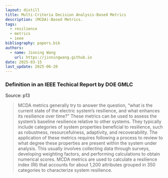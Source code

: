 ```yaml
---
layout: distill
title: Multi-Criteria Decision Analysis-Based Metrics
description: (MCDA)-Based Metrics.
tags:
  - resilience
  - metrics
  - ieee
bibliography: papers.bib
authors:
  - name: Jinning Wang
    url: https://jinningwang.github.io
date: 2025-03-15
last_update: 2025-06-20
---
```


### Definition in an IEEE Techical Report by DOE GMLC

Source: <d-cite key="chiu2020resilience"></d-cite> p13

> MCDA metrics generally try to answer the question, “what is the current state of the electric system’s resilience, and what enhances its resilience over time?”
> These metrics can be used to assess the system’s baseline resilience relative to other systems.
> They typically include categories of system properties beneficial to resilience, such as robustness, resourcefulness, adaptivity, and recoverability.
> The application of these metrics requires following a process to review to what degree these properties are present within the system under analysis.
> This usually involves collecting data through surveys, developing weighting factors, and performing calculations to obtain numerical scores.
> MCDA metrics are used to calculate a resilience index (RI) that accounts for about 1,200 attributes grouped in 350 categories to characterize system resilience.
